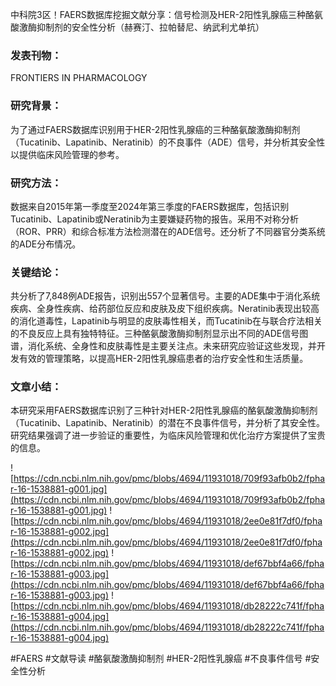 中科院3区！FAERS数据库挖掘文献分享：信号检测及HER-2阳性乳腺癌三种酪氨酸激酶抑制剂的安全性分析（赫赛汀、拉帕替尼、纳武利尤单抗）

### 发表刊物：
FRONTIERS IN PHARMACOLOGY

### 研究背景：
为了通过FAERS数据库识别用于HER-2阳性乳腺癌的三种酪氨酸激酶抑制剂（Tucatinib、Lapatinib、Neratinib）的不良事件（ADE）信号，并分析其安全性以提供临床风险管理的参考。

### 研究方法：
数据来自2015年第一季度至2024年第三季度的FAERS数据库，包括识别Tucatinib、Lapatinib或Neratinib为主要嫌疑药物的报告。采用不对称分析（ROR、PRR）和综合标准方法检测潜在的ADE信号。还分析了不同器官分类系统的ADE分布情况。

### 关键结论：
共分析了7,848例ADE报告，识别出557个显著信号。主要的ADE集中于消化系统疾病、全身性疾病、给药部位反应和皮肤及皮下组织疾病。Neratinib表现出较高的消化道毒性，Lapatinib与明显的皮肤毒性相关，而Tucatinib在与联合疗法相关的不良反应上具有独特特征。三种酪氨酸激酶抑制剂显示出不同的ADE信号图谱，消化系统、全身性和皮肤毒性是主要关注点。未来研究应验证这些发现，并开发有效的管理策略，以提高HER-2阳性乳腺癌患者的治疗安全性和生活质量。

### 文章小结：
本研究采用FAERS数据库识别了三种针对HER-2阳性乳腺癌的酪氨酸激酶抑制剂（Tucatinib、Lapatinib、Neratinib）的潜在不良事件信号，并分析了其安全性。研究结果强调了进一步验证的重要性，为临床风险管理和优化治疗方案提供了宝贵的信息。

![https://cdn.ncbi.nlm.nih.gov/pmc/blobs/4694/11931018/709f93afb0b2/fphar-16-1538881-g001.jpg](https://cdn.ncbi.nlm.nih.gov/pmc/blobs/4694/11931018/709f93afb0b2/fphar-16-1538881-g001.jpg)
![https://cdn.ncbi.nlm.nih.gov/pmc/blobs/4694/11931018/2ee0e81f7df0/fphar-16-1538881-g002.jpg](https://cdn.ncbi.nlm.nih.gov/pmc/blobs/4694/11931018/2ee0e81f7df0/fphar-16-1538881-g002.jpg)
![https://cdn.ncbi.nlm.nih.gov/pmc/blobs/4694/11931018/def67bbf4a66/fphar-16-1538881-g003.jpg](https://cdn.ncbi.nlm.nih.gov/pmc/blobs/4694/11931018/def67bbf4a66/fphar-16-1538881-g003.jpg)
![https://cdn.ncbi.nlm.nih.gov/pmc/blobs/4694/11931018/db28222c741f/fphar-16-1538881-g004.jpg](https://cdn.ncbi.nlm.nih.gov/pmc/blobs/4694/11931018/db28222c741f/fphar-16-1538881-g004.jpg)

#FAERS #文献导读 #酪氨酸激酶抑制剂 #HER-2阳性乳腺癌 #不良事件信号 #安全性分析